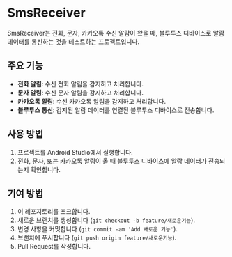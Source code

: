 # SmsReceiver

SmsReceiver는 전화, 문자, 카카오톡 수신 알람이 왔을 때, 블루투스 디바이스로 알람 데이터를 통신하는 것을 테스트하는 프로젝트입니다.

## 주요 기능

- **전화 알림**: 수신 전화 알림을 감지하고 처리합니다.
- **문자 알림**: 수신 문자 알림을 감지하고 처리합니다.
- **카카오톡 알림**: 수신 카카오톡 알림을 감지하고 처리합니다.
- **블루투스 통신**: 감지된 알람 데이터를 연결된 블루투스 디바이스로 전송합니다.

## 사용 방법

1. 프로젝트를 Android Studio에서 실행합니다.
2. 전화, 문자, 또는 카카오톡 알림이 올 때 블루투스 디바이스에 알람 데이터가 전송되는지 확인합니다.

## 기여 방법

1. 이 레포지토리를 포크합니다.
2. 새로운 브랜치를 생성합니다 (`git checkout -b feature/새로운기능`).
3. 변경 사항을 커밋합니다 (`git commit -am 'Add 새로운 기능'`).
4. 브랜치에 푸시합니다 (`git push origin feature/새로운기능`).
5. Pull Request를 작성합니다.
